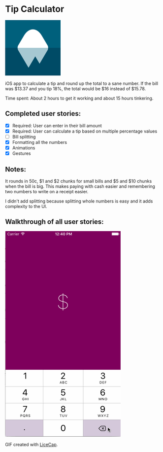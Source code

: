 # Tip Calculator

![](Tippy/Assets.xcassets/AppIcon.appiconset/appicon-berg-horizon-blue@3x.png)

iOS app to calculate a tip and round up the total to a sane number. If the bill was $13.37 and you tip 18%, the total would be $16 instead of $15.78.

Time spent: About 2 hours to get it working and about 15 hours tinkering.

## Completed user stories:

 * [x] Required: User can enter in their bill amount
 * [x] Required: User can calculate a tip based on multiple percentage values
 * [ ] Bill splitting
 * [x] Formatting all the numbers
 * [x] Animations
 * [x] Gestures

## Notes:

It rounds in 50c, $1 and $2 chunks for small bills and $5 and $10 chunks when the bill is big. This makes paying with cash easier and remembering two numbers to write on a receipt easier.

I didn't add splitting because splitting whole numbers is easy and it adds complexity to the UI.

## Walkthrough of all user stories:

![Video Walkthrough](demo.gif)

GIF created with [LiceCap](http://www.cockos.com/licecap/).
